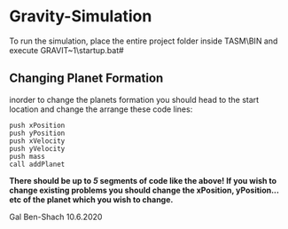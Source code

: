# Gravity-Simulation
To run the simulation, place the entire project folder inside TASM\BIN and execute GRAVIT~1\startup.bat#

## Changing Planet Formation
inorder to change the planets formation you should head to the start location and change the arrange these code lines:

```
push xPosition 
push yPosition  
push xVelocity  
push yVelocity  
push mass 
call addPlanet 
```

**There should be up to _5_ segments of code like the above! If you wish to change existing problems you should change the xPosition, yPosition... etc of the planet which you wish to change.**



Gal Ben-Shach 10.6.2020
